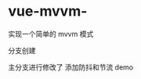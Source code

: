 <!--
 * @Description:
 * @Author: tiange
 * @Date: 2020-03-20 10:35:22
 * @LastEditTime: 2020-04-07 16:43:07
 * @LastEditors: tiange
 -->

# vue-mvvm-

实现一个简单的 mvvm 模式

分支创建

主分支进行修改了
添加防抖和节流 demo
